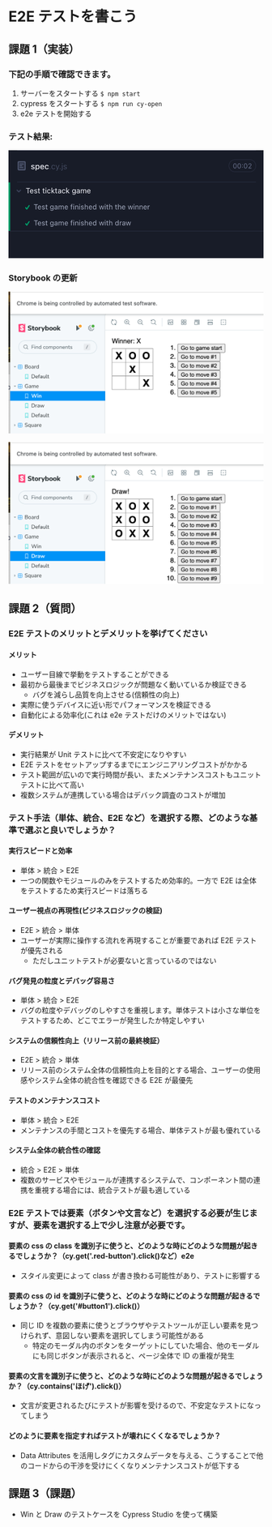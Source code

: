 # E2E テストを書こう

## 課題 1（実装）

### 下記の手順で確認できます。

1. サーバーをスタートする
   `$ npm start`
2. cypress をスタートする
   `$ npm run cy-open`
3. e2e テストを開始する

### テスト結果:

![e2e test](e2e-test.png)

### Storybook の更新

![storybook-win](storybook-win.png)

![storybook-draw](storybook-draw.png)

## 課題 2（質問）

### E2E テストのメリットとデメリットを挙げてください

#### メリット

- ユーザー目線で挙動をテストすることができる
- 最初から最後までビジネスロジックが問題なく動いているか検証できる
  - バグを減らし品質を向上させる(信頼性の向上)
- 実際に使うデバイスに近い形でパフォーマンスを検証できる
- 自動化による効率化(これは e2e テストだけのメリットではない)

#### デメリット

- 実行結果が Unit テストに比べて不安定になりやすい
- E2E テストをセットアップするまでにエンジニアリングコストがかかる
- テスト範囲が広いので実行時間が長い、またメンテナンスコストもユニットテストに比べて高い
- 複数システムが連携している場合はデバック調査のコストが増加

### テスト手法（単体、統合、E2E など）を選択する際、どのような基準で選ぶと良いでしょうか？

#### 実行スピードと効率

- 単体 > 統合 > E2E
- 一つの関数やモジュールのみをテストするため効率的。一方で E2E は全体をテストするため実行スピードは落ちる

#### ユーザー視点の再現性(ビジネスロジックの検証)

- E2E > 統合 > 単体
- ユーザーが実際に操作する流れを再現することが重要であれば E2E テストが優先される
  - ただしユニットテストが必要ないと言っているのではない

#### バグ発見の粒度とデバッグ容易さ

- 単体 > 統合 > E2E
- バグの粒度やデバッグのしやすさを重視します。単体テストは小さな単位をテストするため、どこでエラーが発生したか特定しやすい

#### システムの信頼性向上（リリース前の最終検証）

- E2E > 統合 > 単体
- リリース前のシステム全体の信頼性向上を目的とする場合、ユーザーの使用感やシステム全体の統合性を確認できる E2E が最優先

#### テストのメンテナンスコスト

- 単体 > 統合 > E2E
- メンテナンスの手間とコストを優先する場合、単体テストが最も優れている

#### システム全体の統合性の確認

- 統合 > E2E > 単体
- 複数のサービスやモジュールが連携するシステムで、コンポーネント間の連携を重視する場合には、統合テストが最も適している

### E2E テストでは要素（ボタンや文言など）を選択する必要が生じますが、要素を選択する上で少し注意が必要です。

#### 要素の css の class を識別子に使うと、どのような時にどのような問題が起きるでしょうか？（cy.get('.red-button').click()など）e2e

- スタイル変更によって class が書き換わる可能性があり、テストに影響する

#### 要素の css の id を識別子に使うと、どのような時にどのような問題が起きるでしょうか？（cy.get('#button1').click()）

- 同じ ID を複数の要素に使うとブラウザやテストツールが正しい要素を見つけられず、意図しない要素を選択してしまう可能性がある
  - 特定のモーダル内のボタンをターゲットにしていた場合、他のモーダルにも同じボタンが表示されると、ページ全体で ID の重複が発生

#### 要素の文言を識別子に使うと、どのような時にどのような問題が起きるでしょうか？（cy.contains('ほげ').click()）

- 文言が変更されるたびにテストが影響を受けるので、不安定なテストになってしまう

#### どのように要素を指定すればテストが壊れにくくなるでしょうか？

- Data Attributes を活用しタグにカスタムデータを与える、こうすることで他のコードからの干渉を受けにくくなりメンテナンスコストが低下する

## 課題 3（課題）

- Win と Draw のテストケースを Cypress Studio を使って構築
